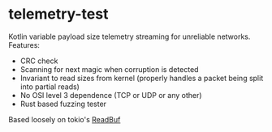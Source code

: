 
# telemetry-test

Kotlin variable payload size telemetry streaming for unreliable networks. Features:
* CRC check
* Scanning for next magic when corruption is detected
* Invariant to read sizes from kernel (properly handles a packet being split into partial reads)
* No OSI level 3 dependence (TCP or UDP or any other)
* Rust based fuzzing tester

Based loosely on tokio's [ReadBuf](https://docs.rs/tokio/latest/tokio/io/struct.ReadBuf.html)


